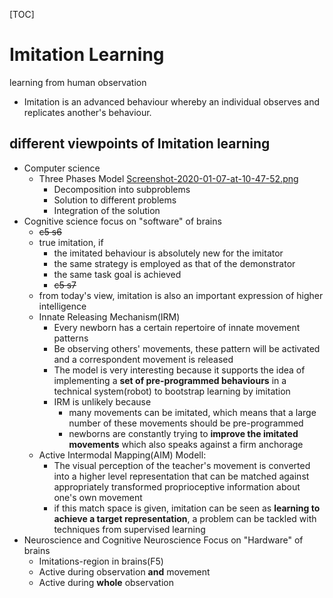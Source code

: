 [TOC]

# Imitation Learning

learning from human observation

- Imitation is an advanced behaviour whereby an individual observes and replicates another's behaviour.

## different viewpoints of Imitation learning

- Computer science 
  - Three Phases Model
    [Screenshot-2020-01-07-at-10-47-52.png](https://postimg.cc/XrTLLT4k)
    - Decomposition into subproblems
    - Solution to different problems
    - Integration of the solution
- Cognitive science
  focus on "software" of brains
   - ~~c5 s6~~
   - true imitation, if 
     - the imitated behaviour is absolutely new for the imitator 
     - the same strategy is employed as that of the demonstrator
     - the same task goal is achieved
     - ~~c5 s7~~
   - from today's view, imitation is also an important expression of higher intelligence
   - Innate Releasing Mechanism(IRM)
     - Every newborn has a certain repertoire of innate movement patterns
     - Be observing others' movements, these pattern will be activated and a correspondent movement is released
     - The model is very interesting because it supports the idea of implementing a **set of pre-programmed behaviours** in a technical system(robot) to bootstrap learning by imitation
     - IRM is unlikely because
       - many movements can be imitated, which means that a large number of these movements should be pre-programmed
       - newborns are constantly trying to **improve the imitated movements** which also speaks against a firm anchorage
   - Active Intermodal Mapping(AIM) Modell: 
     - The visual perception of the teacher's movement is converted into a higher level representation that can be matched against appropriately transformed proprioceptive information about one's own movement
     - if this match space is given, imitation can be seen as **learning to achieve a target representation**, a problem can be tackled with techniques from supervised learning
- Neuroscience and Cognitive Neuroscience
  Focus on "Hardware" of brains
   - Imitations-region in brains(F5)
   - Active during observation **and** movement
   - Active during **whole** observation
